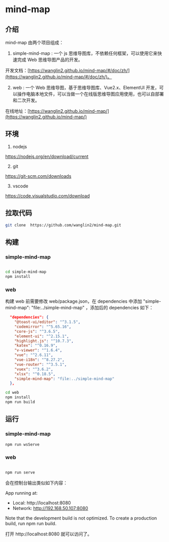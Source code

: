 # mind-map

## 介绍

mind-map 由两个项目组成：

1. simple-mind-map : 一个 js 思维导图库，不依赖任何框架，可以使用它来快速完成 Web 思维导图产品的开发。

开发文档：[https://wanglin2.github.io/mind-map/#/doc/zh/](https://wanglin2.github.io/mind-map/#/doc/zh/)。

2. web : 一个 Web 思维导图，基于思维导图库、Vue2.x、ElementUI 开发，可以操作电脑本地文件，可以当做一个在线版思维导图应用使用，也可以自部署和二次开发。

在线地址：[https://wanglin2.github.io/mind-map/](https://wanglin2.github.io/mind-map/)

## 环境

1. nodejs

https://nodejs.org/en/download/current

2. git

https://git-scm.com/downloads

3. vscode

https://code.visualstudio.com/download

## 拉取代码

```bash
git clone  https://github.com/wanglin2/mind-map.git

```

## 构建

### simple-mind-map

```bash

cd simple-mind-map
npm install

```

### web

构建 web 前需要修改 web/package.json，在 dependencies 中添加 "simple-mind-map": "file:../simple-mind-map" ，添加后的 dependencies 如下：

```json
  "dependencies": {
    "@toast-ui/editor": "^3.1.5",
    "codemirror": "^5.65.16",
    "core-js": "^3.6.5",
    "element-ui": "^2.15.1",
    "highlight.js": "^10.7.3",
    "katex": "^0.16.9",
    "v-viewer": "^1.6.4",
    "vue": "^2.6.11",
    "vue-i18n": "^8.27.2",
    "vue-router": "^3.5.1",
    "vuex": "^3.6.2",
    "xlsx": "^0.18.5",
    "simple-mind-map": "file:../simple-mind-map"
  },
```

```bash
cd web
npm install
npm run build

```

## 运行

### simple-mind-map

```bash
npm run wsServe

```

### web

```bash

npm run serve

```

会在控制台输出类似如下内容：

App running at:

- Local: http://localhost:8080
- Network: http://192.168.50.107:8080

Note that the development build is not optimized.
To create a production build, run npm run build.

打开 http://localhost:8080 就可以访问了。
